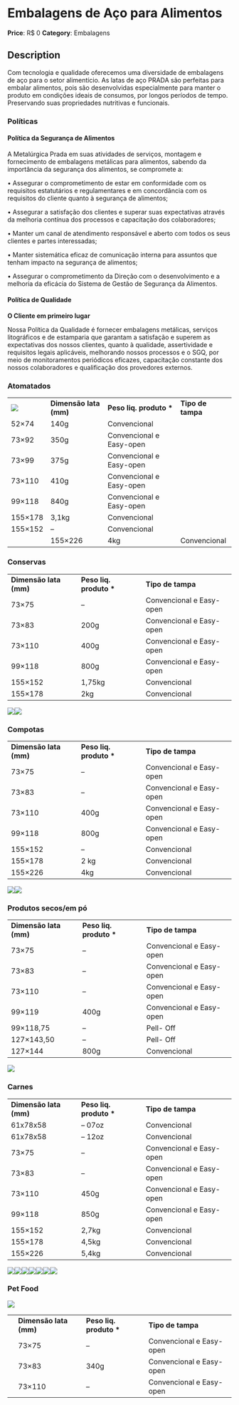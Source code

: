 # Embalagens de Aço para Alimentos

**Price**: R$ 0
**Category**: Embalagens

## Description
Com tecnologia e qualidade oferecemos uma diversidade de embalagens de aço para o setor alimentício. As latas de aço PRADA são perfeitas para embalar alimentos, pois são desenvolvidas especialmente para manter o produto em condições ideais de consumos, por longos períodos de tempo. Preservando suas propriedades nutritivas e funcionais.

### Políticas

#### Política da Segurança de Alimentos

A Metalúrgica Prada em suas atividades de serviços, montagem e fornecimento de embalagens metálicas para alimentos, sabendo da importância da segurança dos alimentos, se compromete a:

• Assegurar o comprometimento de estar em conformidade com os requisitos estatutários e regulamentares e em concordância com os requisitos do cliente quanto à segurança de alimentos;

• Assegurar a satisfação dos clientes e superar suas expectativas através da melhoria contínua dos processos e capacitação dos colaboradores;

• Manter um canal de atendimento responsável e aberto com todos os seus clientes e partes interessadas;

• Manter sistemática eficaz de comunicação interna para assuntos que tenham impacto na segurança de alimentos;

• Assegurar o comprometimento da Direção com o desenvolvimento e a melhoria da eficácia do Sistema de Gestão de Segurança da Alimentos.

#### Política de Qualidade

**O Cliente em primeiro lugar**

Nossa Política da Qualidade é fornecer embalagens metálicas, serviços litográficos e de estamparia que garantam a satisfação e superem as expectativas dos nossos clientes, quanto à qualidade, assertividade e requisitos legais aplicáveis, melhorando nossos processos e o SGQ, por meio de monitoramentos periódicos eficazes, capacitação constante dos nossos colaboradores e qualificação dos provedores externos.

### Atomatados

|     |     |     |     |
| --- | --- | --- | --- |
| ![](https://www.csn.com.br/wp-content/uploads/sites/452/2020/11/embalagens_alimentos_7.png) | **Dimensão lata (mm)** | **Peso liq. produto \*** | **Tipo de tampa** |
| 52×74 | 140g | Convencional |
| 73×92 | 350g | Convencional e Easy-open |
| 73×99 | 375g | Convencional e Easy-open |
| 73×110 | 410g | Convencional e Easy-open |
| 99×118 | 840g | Convencional e Easy-open |
| 155×178 | 3,1kg | Convencional |
| 155×152 | – | Convencional |
|  | 155×226 | 4kg | Convencional |

### Conservas

|     |     |     |
| --- | --- | --- |
| **Dimensão lata (mm)** | **Peso liq. produto \*** | **Tipo de tampa** |
| 73×75 | – | Convencional e Easy-open |
| 73×83 | 200g | Convencional e Easy-open |
| 73×110 | 400g | Convencional e Easy-open |
| 99×118 | 800g | Convencional e Easy-open |
| 155×152 | 1,75kg | Convencional |
| 155×178 | 2kg | Convencional |

![](https://www.csn.com.br/wp-content/uploads/sites/452/2020/11/embalagens_alimentos_7-1.png)![](https://www.csn.com.br/wp-content/uploads/sites/452/2020/11/embalagens_alimentos_9.png)

### Compotas

|     |     |     |
| --- | --- | --- |
| **Dimensão lata (mm)** | **Peso liq. produto \*** | **Tipo de tampa** |
| 73×75 | – | Convencional e Easy-open |
| 73×83 | – | Convencional e Easy-open |
| 73×110 | 400g | Convencional e Easy-open |
| 99×118 | 800g | Convencional e Easy-open |
| 155×152 | – | Convencional |
| 155×178 | 2 kg | Convencional |
| 155×226 | 4kg | Convencional |

![](https://www.csn.com.br/wp-content/uploads/sites/452/2020/11/embalagens_alimentos_14.png)![](https://www.csn.com.br/wp-content/uploads/sites/452/2020/11/embalagens_alimentos_7-2.png)

### Produtos secos/em pó

|     |     |     |
| --- | --- | --- |
| **Dimensão lata (mm)** | **Peso liq. produto \*** | **Tipo de tampa** |
| 73×75 | – | Convencional e Easy-open |
| 73×83 | – | Convencional e Easy-open |
| 73×110 | – | Convencional e Easy-open |
| 99×119 | 400g | Convencional e Easy-open |
| 99×118,75 | – | Pell- Off |
| 127×143,50 | – | Pell- Off |
| 127×144 | 800g | Convencional |

![](https://www.csn.com.br/wp-content/uploads/sites/452/2020/11/embalagens_alimentos_7.png)

### Carnes

|     |     |     |
| --- | --- | --- |
| **Dimensão lata (mm)** | **Peso liq. produto \*** | **Tipo de tampa** |
| 61x78x58 | – 07oz | Convencional |
| 61x78x58 | – 12oz | Convencional |
| 73×75 | – | Convencional e Easy-open |
| 73×83 | – | Convencional e Easy-open |
| 73×110 | 450g | Convencional e Easy-open |
| 99×118 | 850g | Convencional e Easy-open |
| 155×152 | 2,7kg | Convencional |
| 155×178 | 4,5kg | Convencional |
| 155×226 | 5,4kg | Convencional |

![](https://www.csn.com.br/wp-content/uploads/sites/452/2020/11/embalagens_alimentos_21.png)![](https://www.csn.com.br/wp-content/uploads/sites/452/2020/11/embalagens_alimentos_22.png)![](https://www.csn.com.br/wp-content/uploads/sites/452/2020/11/embalagens_alimentos_18.png)![](https://www.csn.com.br/wp-content/uploads/sites/452/2020/11/embalagens_alimentos_16.png)![](https://www.csn.com.br/wp-content/uploads/sites/452/2020/11/embalagens_alimentos_20.png)![](https://www.csn.com.br/wp-content/uploads/sites/452/2020/11/embalagens_alimentos_19.png)![](https://www.csn.com.br/wp-content/uploads/sites/452/2020/11/embalagens_alimentos_17.png)

### Pet Food

![](https://www.csn.com.br/wp-content/uploads/sites/452/2021/02/pet-food.png)

|     |     |     |     |
| --- | --- | --- | --- |
|  | **Dimensão lata (mm)** | **Peso liq.** **produto \*** | **Tipo de tampa** |
|  | 73×75 | – | Convencional e Easy-open |
|  | 73×83 | 340g | Convencional e Easy-open |
|  | 73×110 | – | Convencional e Easy-open |
